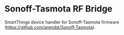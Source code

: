 # Sonoff-Tasmota RF Bridge
SmartThings device handler for Sonoff-Tasmota firmware (https://github.com/arendst/Sonoff-Tasmota).
